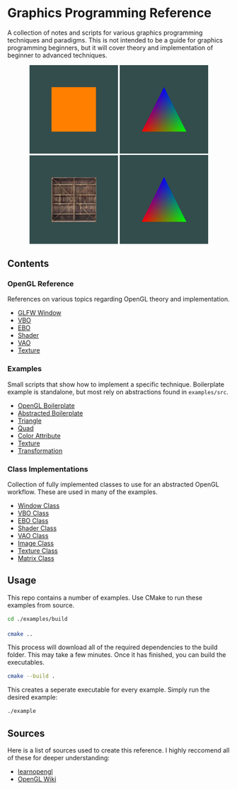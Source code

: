 # Graphics Programming Reference
A collection of notes and scripts for various graphics programming techniques and paradigms. This is not intended to be a guide for graphics programming beginners, but it will cover theory and implementation of beginner to advanced techniques.

<p align="center">
    <img src="examples/images/quad.png" alt="mud" width="200"/>
    <img src="examples/images/triangle.png" alt="foil" width="200"/>
    <img src="examples/images/texture.png" alt="mud" width="200"/>
    <img src="examples/images/triangle.png" alt="mud" width="200"/>
</p>

## Contents

### OpenGL Reference
References on various topics regarding OpenGL theory and implementation. 
- [GLFW Window](./opengl_reference/window.md)
- [VBO](./opengl_reference/vbo.md)
- [EBO](./opengl_reference/ebo.md)
- [Shader](./opengl_reference/shader.md)
- [VAO](./opengl_reference/vao.md)
- [Texture](./opengl_reference/texture.md)

<!-- ### Rendering Methods
High-level overviews of different methods/paradigms for therendering pipeline.
- [Individual Draw](./rendering_methods/individual_draw_rendering.md)
- [Batch](./rendering_methods/batch_rendering.md)
- [Instance](./rendering_methods/instance_rendering.md) -->

### Examples
Small scripts that show how to implement a specific technique.
Boilerplate example is standalone, but most rely on abstractions found in `examples/src`. 
- [OpenGL Boilerplate](./examples/01_boilerplate.cpp)
- [Abstracted Boilerplate](./examples/02_abstracted_boilerplate.cpp)
- [Triangle](./examples/03_triangle.cpp)
- [Quad](./examples/04_quad.cpp)
- [Color Attribute](./examples/05_color_attrib.cpp)
- [Texture](./examples/06_texture.cpp)
- [Transformation](./examples/07_transformation.cpp)

### Class Implementations
Collection of fully implemented classes to use for an abstracted OpenGL workflow. 
These are used in many of the examples. 
- [Window Class](./examples/src/window.cpp)
- [VBO Class](./examples/src/vbo.cpp)
- [EBO Class](./examples/src/ebo.cpp)
- [Shader Class](./examples/src/shader.cpp)
- [VAO Class](./examples/src/vao.cpp)
- [Image Class](./examples/src/image.cpp)
- [Texture Class](./examples/src/texture.cpp)
- [Matrix Class](./examples/src/mat.cpp)

## Usage
This repo contains a number of examples. Use CMake to run these examples from source.

```bash
cd ./examples/build

cmake ..
```

This process will download all of the required dependencies to the build folder. This may take a few minutes. Once it has finished, you can build the executables. 

```bash
cmake --build .

```

This creates a seperate executable for every example. Simply run the desired example:

```bash
./example
```

## Sources
Here is a list of sources used to create this reference. I highly reccomend all of these for deeper understanding:
- [learnopengl](https://learnopengl.com)
- [OpenGL Wiki](https://www.khronos.org/opengl/wiki/)